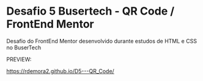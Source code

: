 # Desafio 5 Busertech - QR Code / FrontEnd Mentor

Desafio do FrontEnd Mentor desenvolvido durante estudos de HTML e CSS no BuserTech

PREVIEW:

https://rdemora2.github.io/D5---QR_Code/
